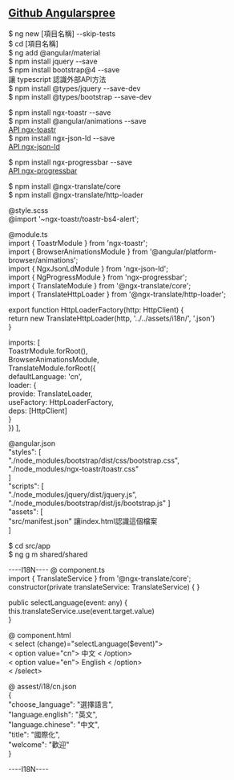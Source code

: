 ## [Github Angularspree](https://github.com/aviabird/angularspree)  

$ ng new [項目名稱] --skip-tests    
$ cd [項目名稱]   
$ ng add @angular/material    
$ npm install jquery --save   
$ npm install bootstrap@4 --save    
讓 typescript 認識外部API方法    
$ npm install @types/jquery --save-dev    
$ npm install @types/bootstrap --save-dev   

$ npm install ngx-toastr --save   
$ npm install @angular/animations --save    
[API ngx-toastr](https://www.npmjs.com/package/ngx-toastr)     
$ npm install ngx-json-ld --save        
[API ngx-json-ld](https://www.npmjs.com/package/ngx-json-ld)     

$ npm install ngx-progressbar --save        
[API ngx-progressbar](https://medium.com/letsboot/lets-add-a-progress-bar-to-angular-4-apps-using-ngx-progressbar-45a2a1089d4e)      

$ npm install @ngx-translate/core       
$ npm install @ngx-translate/http-loader        

@style.scss   
@import '~ngx-toastr/toastr-bs4-alert';     


@module.ts    
import { ToastrModule } from 'ngx-toastr';  
import { BrowserAnimationsModule } from '@angular/platform-browser/animations';   
import { NgxJsonLdModule } from 'ngx-json-ld';      
import { NgProgressModule } from 'ngx-progressbar';     
import { TranslateModule } from '@ngx-translate/core';      
import { TranslateHttpLoader } from '@ngx-translate/http-loader';     

export function HttpLoaderFactory(http: HttpClient) {       
return new TranslateHttpLoader(http, '../../assets/i18n/', '.json')     
}      

imports: [    
    ToastrModule.forRoot(),    
    BrowserAnimationsModule,        
TranslateModule.forRoot({       
defaultLanguage: 'cn',      
loader: {       
provide: TranslateLoader,       
useFactory: HttpLoaderFactory,      
deps: [HttpClient]      
}       
}) 
  ],    

@angular.json  
"styles": [   
    "./node_modules/bootstrap/dist/css/bootstrap.css",   
    "./node_modules/ngx-toastr/toastr.css"    
]   
"scripts": [  
  "./node_modules/jquery/dist/jquery.js",  
  "./node_modules/bootstrap/dist/js/bootstrap.js" 
]   
"assets": [     
    "src/manifest.json"  讓index.html認識這個檔案     
]       


$ cd src/app    
$ ng g m shared/shared    




----I18N----
@ component.ts      
import { TranslateService } from '@ngx-translate/core';     
constructor(private translateService: TranslateService) { }     

public selectLanguage(event: any) {     
this.translateService.use(event.target.value)       
}       

@ component.html        
< select (change)="selectLanguage($event)">     
< option value="cn"> 中文 < /option>      
< option value="en"> English < /option>     
< /select>      

@ assest/i18/cn.json        
{       
"choose_language": "選擇語言",      
"language.english": "英文",       
"language.chinese": "中文",       
"title": "國際化",     
"welcome": "歡迎"     
}       

----I18N----



